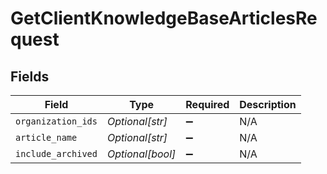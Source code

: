 # GetClientKnowledgeBaseArticlesRequest


## Fields

| Field              | Type               | Required           | Description        |
| ------------------ | ------------------ | ------------------ | ------------------ |
| `organization_ids` | *Optional[str]*    | :heavy_minus_sign: | N/A                |
| `article_name`     | *Optional[str]*    | :heavy_minus_sign: | N/A                |
| `include_archived` | *Optional[bool]*   | :heavy_minus_sign: | N/A                |
